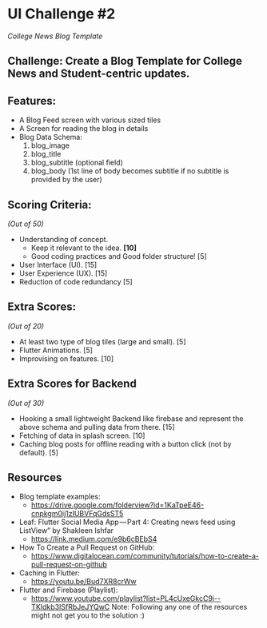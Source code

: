 # UI Challenge #2

*College News Blog Template*

## Challenge: Create a Blog Template for College News and Student-centric updates.

## Features:
- A Blog Feed screen with various sized tiles
- A Screen for reading the blog in details
- Blog Data Schema:
    1. blog_image
    2. blog_title
    3. blog_subtitle (optional field)
    4. blog_body (1st line of body becomes subtitle if no subtitle is provided by the user)

## Scoring Criteria:
*(Out of 50)*
- Understanding of concept.
  - Keep it relevant to the idea. <b>[10]</b>
  - Good coding practices and Good folder structure! [5]
- User Interface (UI). [15]
- User Experience (UX). [15]
- Reduction of code redundancy [5]

## Extra Scores:
*(Out of 20)*
- At least two type of blog tiles (large and small). [5]
- Flutter Animations. [5]
- Improvising on features. [10]

## Extra Scores for Backend
*(Out of 30)*
- Hooking a small lightweight Backend like firebase and represent the above schema and pulling data from there. [15] 
- Fetching of data in splash screen. [10]
- Caching blog posts for offline reading with a button click (not by default). [5]

## Resources
- Blog template examples:
  - https://drive.google.com/folderview?id=1KaTpeE46-cnpkgm0ij1zIUBVFqGdsST5
- Leaf: Flutter Social Media App — Part 4: Creating news feed using ListView” by Shakleen Ishfar
  - https://link.medium.com/e9b6cBEbS4
- How To Create a Pull Request on GitHub: 
  - https://www.digitalocean.com/community/tutorials/how-to-create-a-pull-request-on-github
- Caching in Flutter: 
  - https://youtu.be/Bud7XR8crWw
- Flutter and Firebase (Playlist): 
  - https://www.youtube.com/playlist?list=PL4cUxeGkcC9j--TKIdkb3ISfRbJeJYQwC
Note: Following any one of the resources might not get you to the solution :)